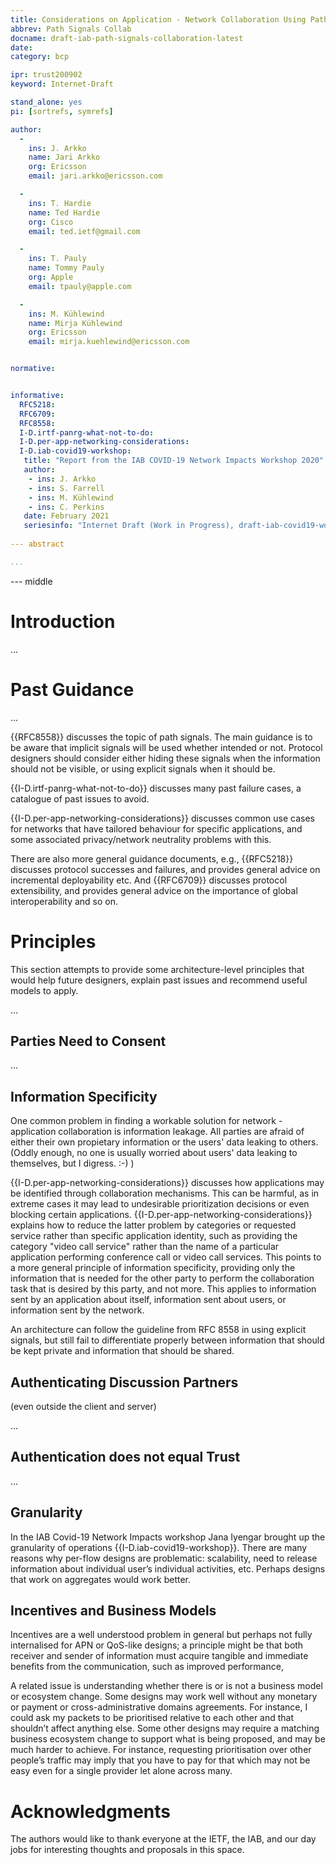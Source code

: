 ```yaml
---
title: Considerations on Application - Network Collaboration Using Path Signals
abbrev: Path Signals Collab
docname: draft-iab-path-signals-collaboration-latest
date:
category: bcp

ipr: trust200902
keyword: Internet-Draft

stand_alone: yes
pi: [sortrefs, symrefs]

author:
  -
    ins: J. Arkko
    name: Jari Arkko
    org: Ericsson
    email: jari.arkko@ericsson.com

  -
    ins: T. Hardie
    name: Ted Hardie
    org: Cisco
    email: ted.ietf@gmail.com

  -
    ins: T. Pauly
    name: Tommy Pauly
    org: Apple
    email: tpauly@apple.com

  -
    ins: M. Kühlewind
    name: Mirja Kühlewind
    org: Ericsson
    email: mirja.kuehlewind@ericsson.com


normative:


informative:
  RFC5218: 
  RFC6709: 
  RFC8558:
  I-D.irtf-panrg-what-not-to-do:
  I-D.per-app-networking-considerations:
  I-D.iab-covid19-workshop:
   title: "Report from the IAB COVID-19 Network Impacts Workshop 2020"
   author:
    - ins: J. Arkko 
    - ins: S. Farrell
    - ins: M. Kühlewind
    - ins: C. Perkins
   date: February 2021
   seriesinfo: "Internet Draft (Work in Progress), draft-iab-covid19-workshop, IETF"
   
--- abstract

...
```


--- middle

# Introduction

...

# Past Guidance

...

{{RFC8558}} discusses the topic of path signals. The main guidance is
to be aware that implicit signals will be used whether intended or
not. Protocol designers should consider either hiding these signals
when the information should not be visible, or using explicit signals
when it should be.

{{I-D.irtf-panrg-what-not-to-do}} discusses many past failure cases, a
catalogue of past issues to avoid.

{{I-D.per-app-networking-considerations}} discusses common use cases
for networks that have tailored behaviour for specific applications,
and some associated privacy/network neutrality problems with this.

There are also more general guidance documents, e.g., {{RFC5218}}
discusses protocol successes and failures, and provides general advice
on incremental deployability etc. And {{RFC6709}} discusses protocol
extensibility, and provides general advice on the importance of global
interoperability and so on.

# Principles

This section attempts to provide some architecture-level principles
that would help future designers, explain past issues and recommend
useful models to apply.

...

## Parties Need to Consent

...

## Information Specificity

One common problem in finding a workable solution for network -
application collaboration is information leakage. All parties are
afraid of either their own propietary information or the users' data
leaking to others. (Oddly enough, no one is usually worried about
users' data leaking to themselves, but I digress. :-) )

{{I-D.per-app-networking-considerations}} discusses how applications
may be identified through collaboration mechanisms. This can be
harmful, as in extreme cases it may lead to undesirable prioritization
decisions or even blocking certain
applications. {{I-D.per-app-networking-considerations}} explains how
to reduce the latter problem by categories or requested service rather
than specific application identity, such as providing the category
"video call service" rather than the name of a particular application
performing conference call or video call services. This points to a
more general principle of information specificity, providing only the
information that is needed for the other party to perform the
collaboration task that is desired by this party, and not more. This
applies to information sent by an application about itself,
information sent about users, or information sent by the network.

An architecture can follow the guideline from RFC 8558 in using
explicit signals, but still fail to differentiate properly between
information that should be kept private and information that should be
shared.

## Authenticating Discussion Partners 

(even outside the client and server)

...

## Authentication does not equal Trust

...

## Granularity

In the IAB Covid-19 Network Impacts workshop Jana Iyengar brought up
the granularity of operations {{I-D.iab-covid19-workshop}}.  There are
many reasons why per-flow designs are problematic: scalability, need
to release information about individual user’s individual activities,
etc. Perhaps designs that work on aggregates would work better.

## Incentives and Business Models

Incentives are a well understood problem in general but perhaps
not fully internalised for APN or QoS-like designs; a principle might
be that both receiver and sender of information must acquire tangible
and immediate benefits from the communication, such as improved
performance,

A related issue is understanding whether there is or is not a business
model or ecosystem change. Some designs may work well without any
monetary or payment or cross-administrative domains agreements. For
instance, I could ask my packets to be prioritised relative to each
other and that shouldn’t affect anything else. Some other designs may
require a matching business ecosystem change to support what is being
proposed, and may be much harder to achieve. For instance, requesting
prioritisation over other people’s traffic may imply that you have to
pay for that which may not be easy even for a single provider let
alone across many.

# Acknowledgments

The authors would like to thank everyone at the IETF, the IAB, and our day jobs for interesting thoughts and proposals in this space.
